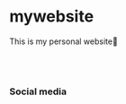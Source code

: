 # mywebsite
This is my personal website🎇 

<br />
<br />

### Social media

[website]: https://gertjan.herokuapp.com/
[udemy]: https://www.udemy.com/user/gert-jan-13/
[linkedin]: https://www.linkedin.com/in/gert-jan-de-boer-b6a51a193/
